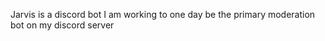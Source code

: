 Jarvis is a discord bot I am working to one day be the primary moderation bot on my discord server 
